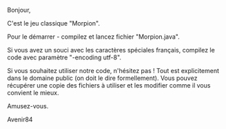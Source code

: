 Bonjour,

C'est le jeu classique "Morpion".

Pour le démarrer - compilez et lancez fichier "Morpion.java".

Si vous avez un souci avec les caractères spéciales français, compilez le code avec paramètre "-encoding utf-8".

Si vous souhaitez utiliser notre code, n'hésitez pas ! Tout est explicitement dans le domaine public (on doit le dire formellement). Vous pouvez récupérer une copie des fichiers à utiliser et les modifier comme il vous convient le mieux.

Amusez-vous.


Avenir84